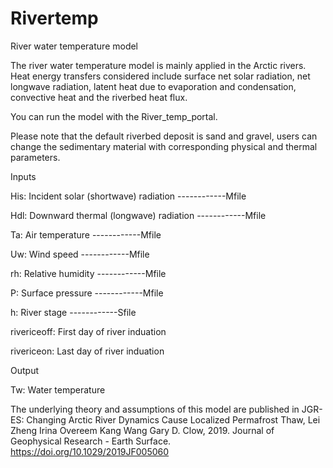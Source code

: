 # Rivertemp

River water temperature model 

The river water temperature model is mainly applied in the Arctic rivers. Heat energy transfers considered include surface net solar radiation, net longwave radiation, latent heat due to evaporation and condensation, convective heat and the riverbed heat flux. 

You can run the model with the River_temp_portal.

Please note that the default riverbed deposit is sand and gravel, users can change the sedimentary material with corresponding physical and thermal parameters. 

Inputs

His: Incident solar (shortwave) radiation    ------------Mfile 

Hdl: Downward thermal (longwave) radiation   ------------Mfile 

Ta: Air temperature                          ------------Mfile 

Uw: Wind speed                               ------------Mfile 

rh: Relative humidity                        ------------Mfile 

P: Surface pressure                          ------------Mfile 

h: River stage                               ------------Sfile 

rivericeoff: First day of river induation

rivericeon: Last day of river induation

Output

Tw: Water temperature

The underlying theory and assumptions of this model are published in JGR-ES: Changing Arctic River Dynamics Cause Localized Permafrost Thaw, Lei Zheng Irina Overeem Kang Wang Gary D. Clow, 2019. Journal of Geophysical Research - Earth Surface. https://doi.org/10.1029/2019JF005060

